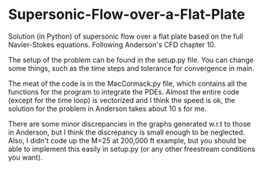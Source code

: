 # Supersonic-Flow-over-a-Flat-Plate
Solution (in Python) of supersonic flow over a flat plate based on the full Navier-Stokes equations. Following Anderson's CFD chapter 10.

The setup of the problem can be found in the setup.py file. You can change some things, such as the time steps and tolerance
for convergence in main. 

The meat of the code is in the MacCormack.py file, which contains all the functions for the program to integrate the PDEs. Almost the entire code (except for the time loop) is vectorized and I think the speed is ok, the solution for the problem in Anderson takes about 10 s for me.

There are some minor discrepancies in the graphs generated w.r.t to those in Anderson, but I think the discrepancy is small enough to be neglected. Also, I didn't code up the M=25 at 200,000 ft example, but you should be able to implement this easily in setup.py (or any other freestream conditions you want).
